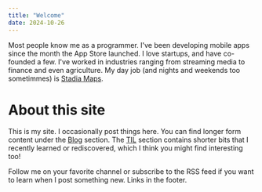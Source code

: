 ```yaml
---
title: "Welcome"
date: 2024-10-26
---
```


Most people know me as a programmer.
I've been developing mobile apps since the month the App Store launched.
I love startups, and have co-founded a few.
I've worked in industries ranging from streaming media to finance and even agriculture.
My day job (and nights and weekends too sometimmes) is [Stadia Maps](https://stadiamaps.com/).


# About this site

This is my site.
I occasionally post things here.
You can find longer form content under the [Blog](blog) section.
The [TIL](til) section contains shorter bits that I recently learned or rediscovered,
which I think you might find interesting too!

Follow me on your favorite channel or subscribe to the RSS feed
if you want to learn when I post something new.
Links in the footer.
